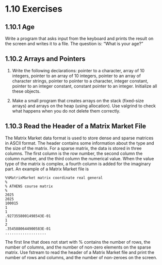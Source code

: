 
# 1.10 Exercises

## 1.10.1 Age

Write a program that asks input from the keyboard and prints the result on the screen and
writes it to a file. The question is: “What is your age?”

## 1.10.2 Arrays and Pointers

1. Write the following declarations: pointer to a character, array of 10 integers, pointer to
an array of 10 integers, pointer to an array of character strings, pointer to pointer to
a character, integer constant, pointer to an integer constant, constant pointer to an
integer. Initialize all these objects.

2. Make a small program that creates arrays on the stack (fixed-size arrays) and arrays
on the heap (using allocation). Use valgrind to check what happens when you do not
delete them correctly.

## 1.10.3 Read the Header of a Matrix Market File

The Matrix Market data format is used to store dense and sparse matrices in ASCII format.
The header contains some information about the type and the size of the matrix. For a
sparse matrix, the data is stored in three columns. The first column is the row number, the
second column the column number, and the third column the numerical value. When the
value type of the matrix is complex, a fourth column is added for the imaginary part.
An example of a Matrix Market file is

```
%%MatrixMarket matrix coordinate real general
%
% ATHENS course matrix
%
2025
2025
100015
1
1
.9273558001498543E-01
1
2
.3545880644900583E-01
...................
```
The first line that does not start with % contains the number of rows, the number of columns,
and the number of non-zero elements on the sparse matrix.
Use fstream to read the header of a Matrix Market file and print the number of rows and
columns, and the number of non-zeroes on the screen.
